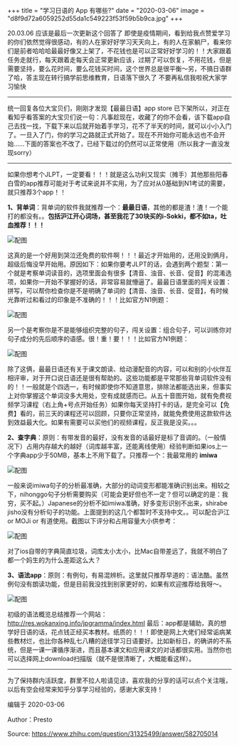 +++
title = "学习日语的 App 有哪些?"
date = "2020-03-06"
image = "d8f9d72a6059252d55da1c549223f53f59b5b9ca.jpg"
+++

20.03.06 应该是最后一次更新这个回答了  即使是疫情期间，看到给我点赞爱学习的你们依然觉得很感动，有的人在家好好学习天天向上，有的人在家躺尸，看来你们是前者哈哈哈最最好像又上架了，不花钱也是可以正常好好学习的！！大家跟着任务走就行，每天跟着走每天会正常更新应该，过期了可以恢复，不用花钱，但是需要坚持，要么花时间，要么花钱买时间，这个世界总是很平衡～另，不搞日语群了哈，答主现在转行搞学前思维教育，日语落下很久了  不要再私信我啦祝大家学习愉快

***

统一回复各位大宝贝们，刚刚才发现【最最日语】app store 已下架所以，对正在看知乎看答案的大宝贝们说一句：凡事趁现在，收藏了的你不会看，该下载app自己去找一找，下载下来以后就开始着手学习，花不了半天的时间，就可以小小入门了。一旦入了门，你的学习之路就正式开始了。现在不开始你可能永远也不会开始……下面的答案也不改了，已经下载过的仍然可以正常使用（所以我才一直没发现sorry）

***

如果你想考个JLPT，一定要看！！！就是这么功利又现实（摊手）其他那些阳春白雪的app推荐可能对于考试来说并不实用，为了应对从0基础到N1考试的需要，就只推荐3个app！！

**1、背单词**：背单词的软件我就推荐一个：**最最日语**，其他的都是渣！渣！一个能打的都没有。。**包括沪江开心词场，甚至我花了30块买的i-Sokki，都不如ta，吐血推荐！！！**

![配图](../../images/v2-d1a2e756ca9ea3b939677168ae3fb660_r.jpg)

这真的是一个好用到哭泣还免费的软件啊！！！最近才开始用的，还用没到俩月，超级后悔没早开始用。原因如下：如果你要考JLPT的话，会遇到两个题型：第一个就是考察单词读音的，选项里面会有很多【清音、浊音、长音、促音】的混淆选项，如果你一开始不掌握好的话，非常容易就懵逼了。最最日语里面的闯关设置：拼写，可以帮你检查你是不是明确了单词的【清音、浊音、长音、促音】，有时候光靠听过和看过的印象是不准确的！！！比如官方N1例题：

![配图](../../images/v2-ba565cda0a5ee788c52a00db03cf9a2d_r.jpg)

另一个是考察你是不是能够组织完整的句子，闯关设置：组合句子，可以训练你对句子成分的先后顺序的语感。很！重！要！！！比如官方N1例题：

![配图](../../images/v2-099699555e812ec1847c6fbe46fc1107_r)

除了这俩，最最日语还有关于课文朗读、给动漫配音的内容，可以和别的小伙伴互相评审，对于开口说日语还是很有帮助的。这些功能都是平常那些背单词软件没有的！！一般就是个四选一，有时候即使你不知道意思，排除法都能选出来，但事实上对你掌握这个单词没多大用处，空有成就感而已。从五十音图开始，就有免费视频学习课程（右上角+号点开始任务）如果你每天坚持打卡的话，是完全可以【免费】看的，前三天的课程还可以回顾，只要你正常坚持，就能免费使用这款软件达到效益最大化。如果有需要可以买他们的视频课程，反正我是没买。。。

**2、查字典**：原则：有带发音的最好，没有发音的话最好是标了音调的。（一般情况下）占用内存越大的越好（词库越丰富，还能离线使用）经验判断如果ios上一个字典app少于50MB，基本上不用下载了。只推荐一个：我最常用的 **imiwa**

![配图](../../images/v2-36f52ae84a1dc0753c4baaf381c5939d_r.jpg)

一般来说imiwa句子的分析最准确，大部分的动词变形都能准确识别出来。相较之下，nihonggo句子分析需要购买（可能会更好但也不一定？但可以确定的是：我穷，买不起。）Japanese的分析不如imiwa准确，好多变形识别不出来，shirabe jisho没有分析句子的功能。上面提到的这几个都暂时不支持中文。。可以配合沪江 or MOJi or 有道使用。截图以下评分和占用容量大小供参考：

![配图](../../images/v2-b67d8e37ba2f62220aeb125a45f4e5f3_r.jpg)

对了ios自带的字典简直垃圾，词库太小太小，比Mac自带差远了，我就不明白了都一个妈生的为什么差距这么大？

**3、语法app**：原则：有例句，有易混辨析。这里就只推荐早道的：语法酷。虽然例句没有朗读功能，但是目前我没找到别家更好的，如果有欢迎推荐给我呀～。

![配图](../../images/v2-940ef289ff3efb79b62648dbe8c9fc05_r.jpg)

初级的语法概览总结推荐一个网站：
<http://res.wokanxing.info/jpgramma/index.html>
最后：app都是辅助，真的想学好日语的话，花点钱正经买本教材。纸质的！！！即使是网上大佬们经常诟病某些教材烂，也比你各种乱七八糟的途径学习日语要好。比如新标日，的确讲的不系统，但是一课一课循序渐进，而且基本课文和应用课文的对话都很实用。当然你也可以选择网上download扫描版（就不是很清晰了，大概能看这样）。

***

为了保持群内活跃度，群里不拉人啦请见谅，喜欢我的分享的话可以点个关注哦，以后有空会经常来知乎分享学习经验的，感谢大家支持！

编辑于 2020-03-06

Author：Presto

Source: <https://www.zhihu.com/question/31325499/answer/582705014>
